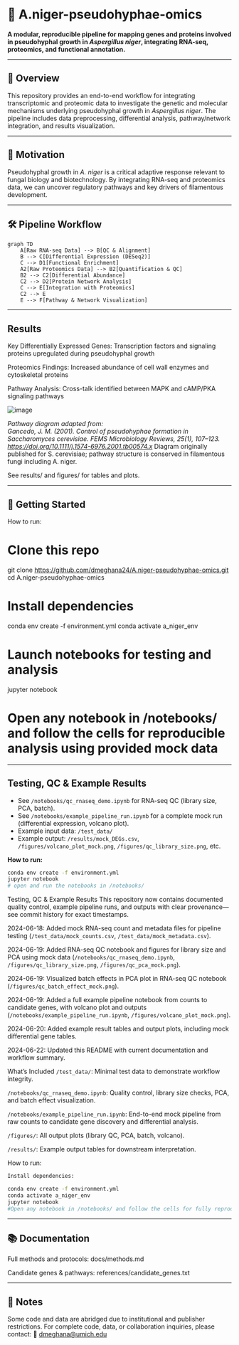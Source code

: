 # 🦠 A.niger-pseudohyphae-omics

**A modular, reproducible pipeline for mapping genes and proteins involved in pseudohyphal growth in *Aspergillus niger*, integrating RNA-seq, proteomics, and functional annotation.**


---

## 🌟 Overview

This repository provides an end-to-end workflow for integrating transcriptomic and proteomic data to investigate the genetic and molecular mechanisms underlying pseudohyphal growth in *Aspergillus niger*. The pipeline includes data preprocessing, differential analysis, pathway/network integration, and results visualization.

---

## 🧬 Motivation

Pseudohyphal growth in *A. niger* is a critical adaptive response relevant to fungal biology and biotechnology. By integrating RNA-seq and proteomics data, we can uncover regulatory pathways and key drivers of filamentous development.

---

## 🛠️ Pipeline Workflow


```
graph TD
    A[Raw RNA-seq Data] --> B[QC & Alignment]
    B --> C[Differential Expression (DESeq2)]
    C --> D1[Functional Enrichment]
    A2[Raw Proteomics Data] --> B2[Quantification & QC]
    B2 --> C2[Differential Abundance]
    C2 --> D2[Protein Network Analysis]
    C --> E[Integration with Proteomics]
    C2 --> E
    E --> F[Pathway & Network Visualization]
```

---

##  Results
Key Differentially Expressed Genes: Transcription factors and signaling proteins upregulated during pseudohyphal growth

Proteomics Findings: Increased abundance of cell wall enzymes and cytoskeletal proteins

Pathway Analysis: Cross-talk identified between MAPK and cAMP/PKA signaling pathways

![image](https://github.com/user-attachments/assets/ec341c04-d42c-4b98-8214-431d2d36c881)

*Pathway diagram adapted from:  
Gancedo, J. M. (2001). Control of pseudohyphae formation in Saccharomyces cerevisiae. FEMS Microbiology Reviews, 25(1), 107–123. https://doi.org/10.1111/j.1574-6976.2001.tb00574.x*
Diagram originally published for S. cerevisiae; pathway structure is conserved in filamentous fungi including A. niger.

See results/ and figures/ for tables and plots.

---

## 🚀 Getting Started

How to run:
# Clone this repo
git clone https://github.com/dmeghana24/A.niger-pseudohyphae-omics.git
cd A.niger-pseudohyphae-omics

# Install dependencies
conda env create -f environment.yml
conda activate a_niger_env

# Launch notebooks for testing and analysis
jupyter notebook
# Open any notebook in /notebooks/ and follow the cells for reproducible analysis using provided mock data

---
## Testing, QC & Example Results

- See `/notebooks/qc_rnaseq_demo.ipynb` for RNA-seq QC (library size, PCA, batch).
- See `/notebooks/example_pipeline_run.ipynb` for a complete mock run (differential expression, volcano plot).
- Example input data: `/test_data/`
- Example output: `/results/mock_DEGs.csv`, `/figures/volcano_plot_mock.png`, `/figures/qc_library_size.png`, etc.

**How to run:**  
```bash
conda env create -f environment.yml
jupyter notebook
# open and run the notebooks in /notebooks/
```

Testing, QC & Example Results
This repository now contains documented quality control, example pipeline runs, and outputs with clear provenance—see commit history for exact timestamps.

2024-06-18: Added mock RNA-seq count and metadata files for pipeline testing (`/test_data/mock_counts.csv`, `/test_data/mock_metadata.csv`).

2024-06-19: Added RNA-seq QC notebook and figures for library size and PCA using mock data (`/notebooks/qc_rnaseq_demo.ipynb`, `/figures/qc_library_size.png`, `/figures/qc_pca_mock.png`).

2024-06-19: Visualized batch effects in PCA plot in RNA-seq QC notebook (`/figures/qc_batch_effect_mock.png`).

2024-06-19: Added a full example pipeline notebook from counts to candidate genes, with volcano plot and outputs (`/notebooks/example_pipeline_run.ipynb`, `/figures/volcano_plot_mock.png`).

2024-06-20: Added example result tables and output plots, including mock differential gene tables.

2024-06-22: Updated this README with current documentation and workflow summary.

What’s Included
`/test_data/`: Minimal test data to demonstrate workflow integrity.

`/notebooks/qc_rnaseq_demo.ipynb`: Quality control, library size checks, PCA, and batch effect visualization.

`/notebooks/example_pipeline_run.ipynb`: End-to-end mock pipeline from raw counts to candidate gene discovery and differential analysis.

`/figures/`: All output plots (library QC, PCA, batch, volcano).

`/results/`: Example output tables for downstream interpretation.

How to run:
```bash
Install dependencies:

conda env create -f environment.yml
conda activate a_niger_env
jupyter notebook
#Open any notebook in /notebooks/ and follow the cells for fully reproducible testing and analysis using provided mock data.
```

---

## 📚 Documentation
Full methods and protocols: docs/methods.md

Candidate genes & pathways: references/candidate_genes.txt

---
## 📢 Notes
Some code and data are abridged due to institutional and publisher restrictions.
For complete code, data, or collaboration inquiries, please contact:
📧 dmeghana@umich.edu

